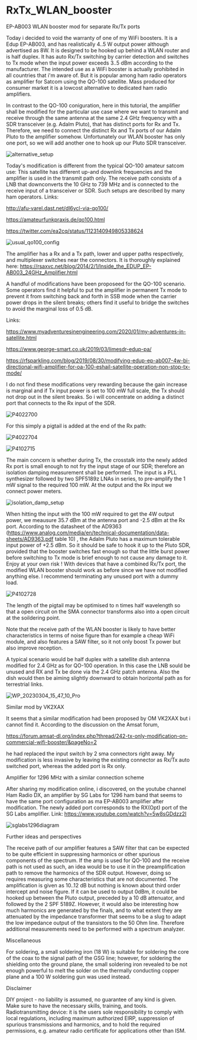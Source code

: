 # RxTx_WLAN_booster
EP-AB003 WLAN booster mod for separate Rx/Tx ports

Today i decided to void the warranty of one of my WiFi boosters. It is a Edup EP-AB003, and has realistically 4..5 W output power although advertised as 8W. It is designed to be hooked up behind a WLAN router and is half duplex. It has auto Rx/Tx switching by carrier detection and switches to Tx mode when the input power exceeds 3..5 dBm according to the manufacturer. The intended use as a WiFi booster is actually prohibited in all countries that i'm aware of. But it is popular among ham radio operators as amplifier for Satcom using the QO-100 satellite. Mass produced for consumer market it is a lowcost alternative to dedicated ham radio amplifiers.

In contrast to the QO-100 coniguration, here in this tutorial, the amplifier shall be modified for the particular use case where we want to transmit and receive through the same antenna at the same 2.4 GHz frequency with a SDR transceiver (e.g. Adalm Pluto), that has distinct ports for Rx and Tx. Therefore, we need to connect the distinct Rx and Tx ports of our Adalm Pluto to the amplifier somehow. Unfortunately our WLAN booster has only one port, so we will add another one to hook up our Pluto SDR transceiver.

![alternative_setup](https://user-images.githubusercontent.com/96028811/231276531-4f1f53d6-c549-43c4-a847-95a397e26fc1.jpg)

Today's modification is different from the typical QO-100 amateur satcom use: This satellite has different up-and downlink frequencies and the amplifier is used in the transmit path only. The receive path consists of a LNB that downconverts the 10 GHz to 739 MHz  and is connected to the receive input of a transceiver or SDR. Such setups are described by many ham operators. Links:

http://afu-varel.dast.net/dl6ycl-via-qo100/

https://amateurfunkpraxis.de/qo100.html

https://twitter.com/ea2cq/status/1123140949805338624

![usual_qo100_config](https://user-images.githubusercontent.com/96028811/231276602-08e6c666-9b68-42cc-bfd7-4a939a21beac.jpg)


The amplifier has a Rx and a Tx path, lower and upper paths respectively, and multiplexer switches near the connectors. It is thoroughly explained here:
https://rsaxvc.net/blog/2014/2/1/Inside_the_EDUP_EP-AB003_24GHz_Amplifier.html

 A handful of modifications have been proposeed for the QO-100 scenario. Some operators find it helpful to put the amplifier in permanent Tx mode to prevent it from switching back and forth in SSB mode when the carrier power drops in the silent breaks; others find it useful to bridge the switches to avoid the marginal loss of 0.5 dB.
 
Links:

https://www.myadventuresinengineering.com/2020/01/my-adventures-in-satellite.html

https://www.george-smart.co.uk/2019/03/limesdr-edup-pa/

https://rfsparkling.com/blog/2019/08/30/modifying-edup-ep-ab007-4w-bi-directional-wifi-amplifier-for-oa-100-eshail-satellite-operation-non-stop-tx-mode/


I do not find these modifications very rewarding because the gain increase is marginal and if Tx input power is set to 100 mW full scale, the Tx should not drop out in the silent breaks. So i will concentrate on adding a distinct port that connects to the Rx input of the SDR.

![P4022700](https://user-images.githubusercontent.com/96028811/231276899-d7849688-a6c9-4a83-8800-4f614ad572c6.JPG)

For this simply a pigtail is added at the end of the Rx path:

![P4022704](https://user-images.githubusercontent.com/96028811/231277107-f3b4ecd0-afe9-4419-88d8-c29470e04dea.JPG)

![P4102715](https://user-images.githubusercontent.com/96028811/231277157-b37cafb6-b07a-4fc9-aeca-1f7e48016013.jpg)


The main concern is whether during Tx, the crosstalk into the newly added Rx port is small enough to not fry the input stage of our SDR; therefore an isolation damping measurement shall be performed. The input is a PLL synthesizer followed by two SPF5189z LNAs in series, to pre-amplify the 1 mW signal to the required 100 mW. At the output and the Rx input we connect power meters.

![isolation_damp_setup](https://user-images.githubusercontent.com/96028811/231277258-b1d405d1-59f2-43fb-ad53-2e3216d15fbe.jpg)

When hitting the input with the 100 mW required to get the 4W output power, we meausure 35.7 dBm at the antenna port and -2.5 dBm at the Rx port.  According to the datasheet of the AD9363 (https://www.analog.com/media/en/technical-documentation/data-sheets/AD9363.pdf table 10) , the Adalm Pluto has a maximum tolerable input power of +2.5 dBm. So it should be safe to hook it up to the Pluto SDR, provided that the booster switches fast enough so that the little burst power before switching to Tx mode is brief enough to not cause any damage to it. Enjoy at your own risk ! With devices that have a combined Rx/Tx port, the modified WLAN booster should work as before since we have not modified anything else. I recommend terminating any unused port with a dummy load.

![P4102728](https://user-images.githubusercontent.com/96028811/231277491-6d50c383-fec2-4d53-bca8-16491237cb84.jpg)

The length of the pigtail may be optimised to n times half wavelength so that a open circuit on the SMA connector transforms also into a open circuit at the soildering point.

Note that the receive path of the WLAN booster is likely to have better characteristics in terms of noise figure than for example a cheap WiFi module, and also features a SAW filter, so it not only boost Tx power but also improve reception.

A typical scenario would be half duplex with a satellite dish antenna modified for 2.4 GHz as for QO-100 operation. In this case the LNB sould be unused and RX and Tx be done via the 2.4 GHz patch antenna. Also the dish would then be aiming slightly downward to obtain horizontal path as for terrestrial links.

![WP_20230304_15_47_10_Pro](https://user-images.githubusercontent.com/96028811/231277669-237445d3-3e47-4b5e-8d8a-8af53bd31fcc.jpg)

Similar mod by VK2XAX

It seems that a similar modification had been proposed by OM VK2XAX but i cannot find it. According to the discussion on the Amsat forum, 

https://forum.amsat-dl.org/index.php?thread/242-tx-only-modification-on-commercial-wifi-booster/&pageNo=2

he had replaced the input switch by 2 sma connectors right away. My modification is less invasive by leaving the existing connector as Rx/Tx auto switched port, whereas the added port is Rx only.


Amplifier for 1296 MHz with a similar connection scheme

After sharing my modification online, i discovered, on the youtube channel Ham Radio DX, an amplifier by SG Labs for 1296 ham band that seems to have the same port configuration as ma EP-AB003 amplifier after modification. The newly added port corresponds to the RX(Opt) port of the SG Labs amplifier. Link: https://www.youtube.com/watch?v=5w8sGDdzz2I

![sglabs1296diagram](https://user-images.githubusercontent.com/96028811/233620261-95f4f8d6-a22b-4830-b803-237896f96946.jpg)


Further ideas and perspectives

The receive path of our amplifier features a SAW filter that can be expected to be quite efficient in suppressing harmonics or other spurious components of the spectrum. If the amp is used for QO-100 and the receive path is not used as such, an idea would be to use it in the preamplification path to remove the harmonics of the SDR output. However, doing so requires measuring some characteristics that are not documented. The amplification is given as 10..12 dB but nothing is known about third order intercept and noise figure. If it can be used to output 0dBm, it could be hooked up between the Pluto output, preceded by a 10 dB attenuator, and followed by the 2 SPF 5189Z. However, it would also be interesting how much harmonics are generated by the finals, and to what extent they are attenuated by the impedance transformer that seems to be a slug to adapt the low impedance output of the transistors to the 50 Ohm line. Therefore additional measurements need to be performed with a spectrum analyzer.


Miscellaneous

For soldering, a small soldering iron (18 W) is suitable for soldering the core of the coax to the signal path of the GSG line; however, for soldering the shielding onto the ground plane, the small soldering iron revealed to be not enough powerful to melt the solder on the thermally conducting copper plane and a 100 W soldering gun was used instead.


Disclaimer

DIY project - no liability is assumed, no guarantee of any kind is given. Make sure to have the necessary skills, training, and tools. Radiotransmitting device: it is the users sole responsibility to comply with local regulations, including maximum authorized EIRP, suppression of spurious transmissions and harmonics, and to hold the required permissions, e.g. amateur radio certificate for applications other than ISM.
